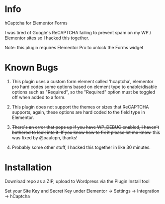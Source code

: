 # Info
hCaptcha for Elementor Forms

I was tired of Google's ReCAPTCHA failing to prevent spam on my WP / Elementor sites so I hacked this together.

Note: this plugin requires Elementor Pro to unlock the Forms widget

# Known Bugs

1. This plugin uses a custom form element called 'hcaptcha', elementor pro hard codes some options based on element type to enable/disable options such as "Required", so the "Required" option must be toggled off when added to a form.

2. This plugin does not support the themes or sizes that ReCAPTCHA supports, again, these options are hard coded to the field type in Elementor.

3. ~~There's an error that pops up if you have WP_DEBUG enabled, I haven't bothered to look into it. If you know how to fix it please let me know.~~ this was fixed by @paulcpn, thanks!

4. Probably some other stuff, I hacked this together in like 30 minutes.

# Installation

Download repo as a ZIP, upload to Wordpress via the Plugin Install tool

Set your Site Key and Secret Key under Elementor -> Settings -> Integration -> hCaptcha

